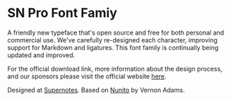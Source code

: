 # SN Pro Font Famiy

A friendly new typeface that's open source and free for both personal and commercial use. We've carefully re-designed each character, improving support for Markdown and ligatures. This font family is continually being updated and improved.

For the official download link, more information about the design process, and our sponsors please visit the official website [here](https://supernotes.app/open-source/sn-pro/).

Designed at [Supernotes](https://supernotes.app). Based on [Nunito](https://github.com/googlefonts/nunito) by Vernon Adams. 
